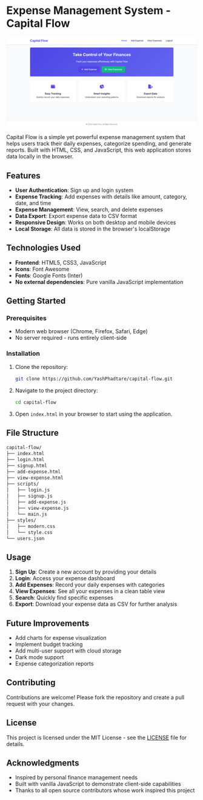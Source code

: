 # Expense Management System - Capital Flow

![Project Screenshot](https://github.com/YashPhadtare/Capital-Flow/blob/main/screenshot.png?raw=true)

Capital Flow is a simple yet powerful expense management system that helps users track their daily expenses, categorize spending, and generate reports. Built with HTML, CSS, and JavaScript, this web application stores data locally in the browser.

## Features

- **User Authentication**: Sign up and login system
- **Expense Tracking**: Add expenses with details like amount, category, date, and time
- **Expense Management**: View, search, and delete expenses
- **Data Export**: Export expense data to CSV format
- **Responsive Design**: Works on both desktop and mobile devices
- **Local Storage**: All data is stored in the browser's localStorage

## Technologies Used

- **Frontend**: HTML5, CSS3, JavaScript
- **Icons**: Font Awesome
- **Fonts**: Google Fonts (Inter)
- **No external dependencies**: Pure vanilla JavaScript implementation

## Getting Started

### Prerequisites

- Modern web browser (Chrome, Firefox, Safari, Edge)
- No server required - runs entirely client-side

### Installation

1. Clone the repository:
   ```bash
   git clone https://github.com/YashPhadtare/capital-flow.git
   ```
2. Navigate to the project directory:
   ```bash
   cd capital-flow
   ```
3. Open `index.html` in your browser to start using the application.

## File Structure

```
capital-flow/
├── index.html             
├── login.html             
├── signup.html            
├── add-expense.html       
├── view-expense.html      
├── scripts/
│   ├── login.js            
│   ├── signup.js           
│   ├── add-expense.js     
│   ├── view-expense.js   
│   └── main.js            
├── styles/
│   ├── modern.css          
│   └── style.css           
└── users.json              
```

## Usage

1. **Sign Up**: Create a new account by providing your details
2. **Login**: Access your expense dashboard
3. **Add Expenses**: Record your daily expenses with categories
4. **View Expenses**: See all your expenses in a clean table view
5. **Search**: Quickly find specific expenses
6. **Export**: Download your expense data as CSV for further analysis


## Future Improvements

- Add charts for expense visualization
- Implement budget tracking
- Add multi-user support with cloud storage
- Dark mode support
- Expense categorization reports

## Contributing

Contributions are welcome! Please fork the repository and create a pull request with your changes.

## License

This project is licensed under the MIT License - see the [LICENSE](LICENSE) file for details.

## Acknowledgments

- Inspired by personal finance management needs
- Built with vanilla JavaScript to demonstrate client-side capabilities
- Thanks to all open source contributors whose work inspired this project
